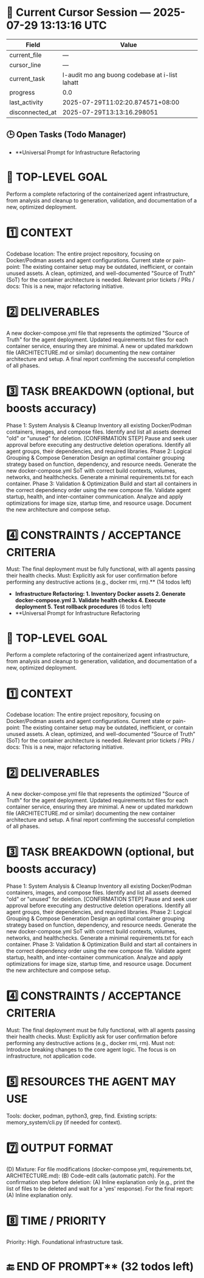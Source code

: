 # 📝 Current Cursor Session — 2025-07-29 13:13:16 UTC

| Field | Value |
|-------|-------|
| current_file | — |
| cursor_line | — |
| current_task | I-audit mo ang buong codebase at i-list lahatt |
| progress | 0.0 |
| last_activity | 2025-07-29T11:02:20.874571+08:00 |
| disconnected_at | 2025-07-29T13:13:16.298051 |

## 🕒 Open Tasks (Todo Manager)
- **Universal Prompt for Infrastructure Refactoring
# 🚀 TOP-LEVEL GOAL
Perform a complete refactoring of the containerized agent infrastructure, from analysis and cleanup to generation, validation, and documentation of a new, optimized deployment.
# 1️⃣ CONTEXT
Codebase location: The entire project repository, focusing on Docker/Podman assets and agent configurations.
Current state or pain-point: The existing container setup may be outdated, inefficient, or contain unused assets. A clean, optimized, and well-documented "Source of Truth" (SoT) for the container architecture is needed.
Relevant prior tickets / PRs / docs: This is a new, major refactoring initiative.
# 2️⃣ DELIVERABLES
A new docker-compose.yml file that represents the optimized "Source of Truth" for the agent deployment.
Updated requirements.txt files for each container service, ensuring they are minimal.
A new or updated markdown file (ARCHITECTURE.md or similar) documenting the new container architecture and setup.
A final report confirming the successful completion of all phases.
# 3️⃣ TASK BREAKDOWN (optional, but boosts accuracy)
Phase 1: System Analysis & Cleanup
Inventory all existing Docker/Podman containers, images, and compose files.
Identify and list all assets deemed "old" or "unused" for deletion.
[CONFIRMATION STEP] Pause and seek user approval before executing any destructive deletion operations.
Identify all agent groups, their dependencies, and required libraries.
Phase 2: Logical Grouping & Compose Generation
Design an optimal container grouping strategy based on function, dependency, and resource needs.
Generate the new docker-compose.yml SoT with correct build contexts, volumes, networks, and healthchecks.
Generate a minimal requirements.txt for each container.
Phase 3: Validation & Optimization
Build and start all containers in the correct dependency order using the new compose file.
Validate agent startup, health, and inter-container communication.
Analyze and apply optimizations for image size, startup time, and resource usage.
Document the new architecture and compose setup.
# 4️⃣ CONSTRAINTS / ACCEPTANCE CRITERIA
Must: The final deployment must be fully functional, with all agents passing their health checks.
Must: Explicitly ask for user confirmation before performing any destructive actions (e.g., docker rmi, rm).** (14 todos left)
- **Infrastructure Refactoring: 1. Inventory Docker assets 2. Generate docker-compose.yml 3. Validate health checks 4. Execute deployment 5. Test rollback procedures** (6 todos left)
- **Universal Prompt for Infrastructure Refactoring
# 🚀 TOP-LEVEL GOAL
Perform a complete refactoring of the containerized agent infrastructure, from analysis and cleanup to generation, validation, and documentation of a new, optimized deployment.
# 1️⃣ CONTEXT
Codebase location: The entire project repository, focusing on Docker/Podman assets and agent configurations.
Current state or pain-point: The existing container setup may be outdated, inefficient, or contain unused assets. A clean, optimized, and well-documented "Source of Truth" (SoT) for the container architecture is needed.
Relevant prior tickets / PRs / docs: This is a new, major refactoring initiative.
# 2️⃣ DELIVERABLES
A new docker-compose.yml file that represents the optimized "Source of Truth" for the agent deployment.
Updated requirements.txt files for each container service, ensuring they are minimal.
A new or updated markdown file (ARCHITECTURE.md or similar) documenting the new container architecture and setup.
A final report confirming the successful completion of all phases.
# 3️⃣ TASK BREAKDOWN (optional, but boosts accuracy)
Phase 1: System Analysis & Cleanup
Inventory all existing Docker/Podman containers, images, and compose files.
Identify and list all assets deemed "old" or "unused" for deletion.
[CONFIRMATION STEP] Pause and seek user approval before executing any destructive deletion operations.
Identify all agent groups, their dependencies, and required libraries.
Phase 2: Logical Grouping & Compose Generation
Design an optimal container grouping strategy based on function, dependency, and resource needs.
Generate the new docker-compose.yml SoT with correct build contexts, volumes, networks, and healthchecks.
Generate a minimal requirements.txt for each container.
Phase 3: Validation & Optimization
Build and start all containers in the correct dependency order using the new compose file.
Validate agent startup, health, and inter-container communication.
Analyze and apply optimizations for image size, startup time, and resource usage.
Document the new architecture and compose setup.
# 4️⃣ CONSTRAINTS / ACCEPTANCE CRITERIA
Must: The final deployment must be fully functional, with all agents passing their health checks.
Must: Explicitly ask for user confirmation before performing any destructive actions (e.g., docker rmi, rm).
Must not: Introduce breaking changes to the core agent logic. The focus is on infrastructure, not application code.
# 5️⃣ RESOURCES THE AGENT MAY USE
Tools: docker, podman, python3, grep, find.
Existing scripts: memory_system/cli.py (if needed for context).
# 7️⃣ OUTPUT FORMAT
(D) Mixture:
For file modifications (docker-compose.yml, requirements.txt, ARCHITECTURE.md): (B) Code-edit calls (automatic patch).
For the confirmation step before deletion: (A) Inline explanation only (e.g., print the list of files to be deleted and wait for a 'yes' response).
For the final report: (A) Inline explanation only.
# 8️⃣ TIME / PRIORITY
Priority: High. Foundational infrastructure task.
# 🔚 END OF PROMPT** (32 todos left)
